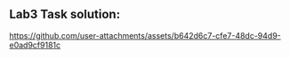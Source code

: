 ## Lab3 Task solution:

https://github.com/user-attachments/assets/b642d6c7-cfe7-48dc-94d9-e0ad9cf9181c
